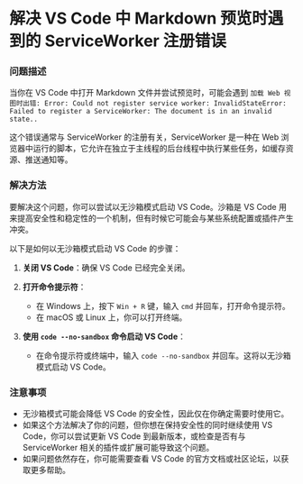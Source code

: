 # 解决 VS Code 中 Markdown 预览时遇到的 ServiceWorker 注册错误

### 问题描述

当你在 VS Code 中打开 Markdown 文件并尝试预览时，可能会遇到 `加载 Web 视图时出错: Error: Could not register service worker: InvalidStateError: Failed to register a ServiceWorker: The document is in an invalid state..`

这个错误通常与 ServiceWorker 的注册有关，ServiceWorker 是一种在 Web 浏览器中运行的脚本，它允许在独立于主线程的后台线程中执行某些任务，如缓存资源、推送通知等。

### 解决方法

要解决这个问题，你可以尝试以无沙箱模式启动 VS Code。沙箱是 VS Code 用来提高安全性和稳定性的一个机制，但有时候它可能会与某些系统配置或插件产生冲突。

以下是如何以无沙箱模式启动 VS Code 的步骤：

1. **关闭 VS Code**：确保 VS Code 已经完全关闭。

2. **打开命令提示符**：
   - 在 Windows 上，按下 `Win + R` 键，输入 `cmd` 并回车，打开命令提示符。
   - 在 macOS 或 Linux 上，你可以打开终端。

3. **使用 `code --no-sandbox` 命令启动 VS Code**：
   - 在命令提示符或终端中，输入 `code --no-sandbox` 并回车。这将以无沙箱模式启动 VS Code。

### 注意事项

- 无沙箱模式可能会降低 VS Code 的安全性，因此仅在你确定需要时使用它。
- 如果这个方法解决了你的问题，但你想在保持安全性的同时继续使用 VS Code，你可以尝试更新 VS Code 到最新版本，或检查是否有与 ServiceWorker 相关的插件或扩展可能导致这个问题。
- 如果问题依然存在，你可能需要查看 VS Code 的官方文档或社区论坛，以获取更多帮助。

